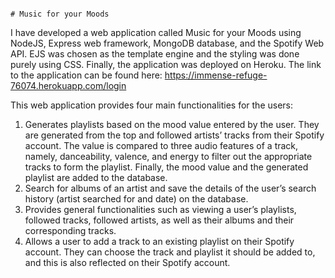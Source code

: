                                                                            # Music for your Moods

I have developed a web application called Music for your Moods using NodeJS, Express web framework, MongoDB database, and the Spotify Web API. EJS was chosen as the template engine and the styling was done purely using CSS. Finally, the application was deployed on Heroku. The link to the application can be found here: https://immense-refuge-76074.herokuapp.com/login

This web application provides four main functionalities for the users:
1. Generates playlists based on the mood value entered by the user. They are generated from the top and followed artists’ tracks from their Spotify account. The value is compared to three audio features of a track, namely, danceability, valence, and energy to filter out the appropriate tracks to form the playlist. Finally, the mood value and the generated playlist are added to the database.
2. Search for albums of an artist and save the details of the user’s search history (artist searched for and date) on the database.
3. Provides general functionalities such as viewing a user’s playlists, followed tracks, followed artists, as well as their albums and their corresponding tracks.
4. Allows a user to add a track to an existing playlist on their Spotify account. They can choose the track and playlist it should be added to, and this is also reflected on their Spotify account.
